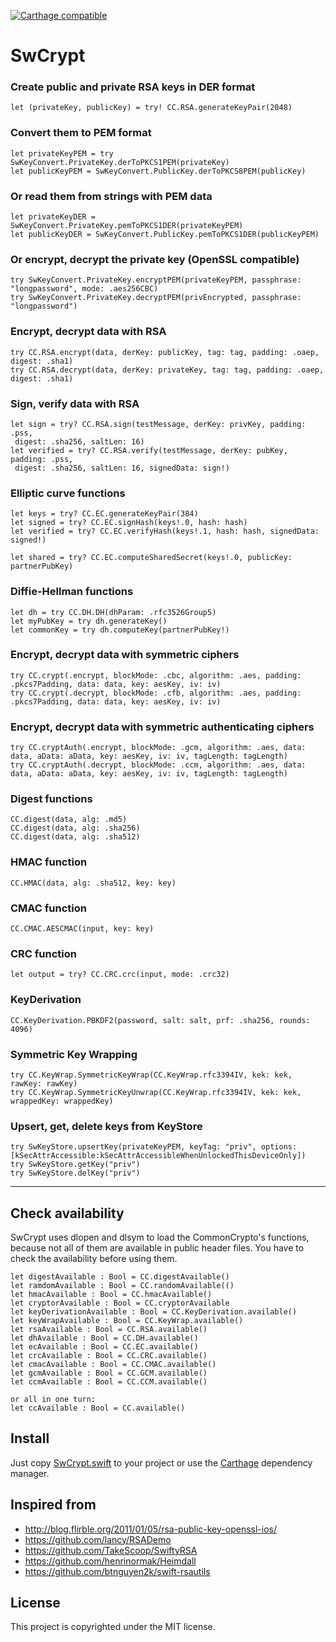 [![Carthage compatible](https://img.shields.io/badge/Carthage-compatible-4BC51D.svg?style=flat)](https://github.com/Carthage/Carthage)

SwCrypt
=========

### Create public and private RSA keys in DER format
```
let (privateKey, publicKey) = try! CC.RSA.generateKeyPair(2048)
```
### Convert them to PEM format
```
let privateKeyPEM = try SwKeyConvert.PrivateKey.derToPKCS1PEM(privateKey)
let publicKeyPEM = SwKeyConvert.PublicKey.derToPKCS8PEM(publicKey)
```
### Or read them from strings with PEM data
```
let privateKeyDER = SwKeyConvert.PrivateKey.pemToPKCS1DER(privateKeyPEM)
let publicKeyDER = SwKeyConvert.PublicKey.pemToPKCS1DER(publicKeyPEM)
```
### Or encrypt, decrypt the private key (OpenSSL compatible)
```
try SwKeyConvert.PrivateKey.encryptPEM(privateKeyPEM, passphrase: "longpassword", mode: .aes256CBC)
try SwKeyConvert.PrivateKey.decryptPEM(privEncrypted, passphrase: "longpassword")
```
### Encrypt, decrypt data with RSA
```
try CC.RSA.encrypt(data, derKey: publicKey, tag: tag, padding: .oaep, digest: .sha1)
try CC.RSA.decrypt(data, derKey: privateKey, tag: tag, padding: .oaep, digest: .sha1)
```
### Sign, verify data with RSA
```
let sign = try? CC.RSA.sign(testMessage, derKey: privKey, padding: .pss, 
 digest: .sha256, saltLen: 16)
let verified = try? CC.RSA.verify(testMessage, derKey: pubKey, padding: .pss,
 digest: .sha256, saltLen: 16, signedData: sign!)
```
### Elliptic curve functions
```
let keys = try? CC.EC.generateKeyPair(384)
let signed = try? CC.EC.signHash(keys!.0, hash: hash)
let verified = try? CC.EC.verifyHash(keys!.1, hash: hash, signedData: signed!)

let shared = try? CC.EC.computeSharedSecret(keys!.0, publicKey: partnerPubKey)
```
### Diffie-Hellman functions
```
let dh = try CC.DH.DH(dhParam: .rfc3526Group5)
let myPubKey = try dh.generateKey()
let commonKey = try dh.computeKey(partnerPubKey!)
```
### Encrypt, decrypt data with symmetric ciphers
```
try CC.crypt(.encrypt, blockMode: .cbc, algorithm: .aes, padding: .pkcs7Padding, data: data, key: aesKey, iv: iv)
try CC.crypt(.decrypt, blockMode: .cfb, algorithm: .aes, padding: .pkcs7Padding, data: data, key: aesKey, iv: iv)
```
### Encrypt, decrypt data with symmetric authenticating ciphers
```
try CC.cryptAuth(.encrypt, blockMode: .gcm, algorithm: .aes, data: data, aData: aData, key: aesKey, iv: iv, tagLength: tagLength)
try CC.cryptAuth(.decrypt, blockMode: .ccm, algorithm: .aes, data: data, aData: aData, key: aesKey, iv: iv, tagLength: tagLength)
```
### Digest functions
```
CC.digest(data, alg: .md5)
CC.digest(data, alg: .sha256)
CC.digest(data, alg: .sha512)
```
### HMAC function
```
CC.HMAC(data, alg: .sha512, key: key)
```
### CMAC function
```
CC.CMAC.AESCMAC(input, key: key)
```
### CRC function
```
let output = try? CC.CRC.crc(input, mode: .crc32)
```
### KeyDerivation
```
CC.KeyDerivation.PBKDF2(password, salt: salt, prf: .sha256, rounds: 4096)
```
### Symmetric Key Wrapping
```
try CC.KeyWrap.SymmetricKeyWrap(CC.KeyWrap.rfc3394IV, kek: kek, rawKey: rawKey)
try CC.KeyWrap.SymmetricKeyUnwrap(CC.KeyWrap.rfc3394IV, kek: kek, wrappedKey: wrappedKey)
```
### Upsert, get, delete keys from KeyStore
```
try SwKeyStore.upsertKey(privateKeyPEM, keyTag: "priv", options: [kSecAttrAccessible:kSecAttrAccessibleWhenUnlockedThisDeviceOnly])
try SwKeyStore.getKey("priv")
try SwKeyStore.delKey("priv")
```
-----


Check availability
---------------------

SwCrypt uses dlopen and dlsym to load the CommonCrypto's functions, because not all of them are available in public header files. You have to check the availability before using them.

```
let digestAvailable : Bool = CC.digestAvailable()
let ramdomAvailable : Bool = CC.randomAvailable(()
let hmacAvailable : Bool = CC.hmacAvailable()
let cryptorAvailable : Bool = CC.cryptorAvailable
let keyDerivationAvailable : Bool = CC.KeyDerivation.available()
let keyWrapAvailable : Bool = CC.KeyWrap.available()
let rsaAvailable : Bool = CC.RSA.available()
let dhAvailable : Bool = CC.DH.available()
let ecAvailable : Bool = CC.EC.available()
let crcAvailable : Bool = CC.CRC.available()
let cmacAvailable : Bool = CC.CMAC.available()
let gcmAvailable : Bool = CC.GCM.available()
let ccmAvailable : Bool = CC.CCM.available()

or all in one turn:
let ccAvailable : Bool = CC.available()
```

Install
-------
Just copy [SwCrypt.swift](https://github.com/soyersoyer/SwCrypt/blob/master/SwCrypt/SwCrypt.swift) to your project or use the [Carthage](https://github.com/Carthage/Carthage) dependency manager.

Inspired from
-------------

 - <http://blog.flirble.org/2011/01/05/rsa-public-key-openssl-ios/>
 - <https://github.com/lancy/RSADemo>
 - <https://github.com/TakeScoop/SwiftyRSA>
 - <https://github.com/henrinormak/Heimdall>
 - <https://github.com/btnguyen2k/swift-rsautils>

License
-------

This project is copyrighted under the MIT license.
